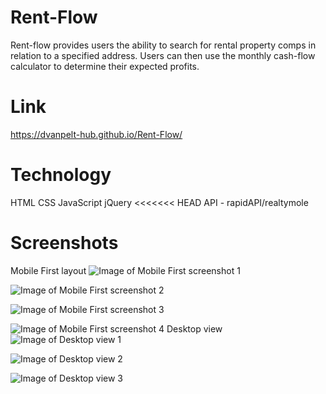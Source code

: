 # Rent-Flow
Rent-flow provides users the ability to search for rental property comps in relation to a specified address. Users can then use the monthly cash-flow calculator to determine their expected profits.

# Link
https://dvanpelt-hub.github.io/Rent-Flow/
# Technology
HTML
CSS
JavaScript
jQuery
<<<<<<< HEAD
API - rapidAPI/realtymole
# Screenshots
Mobile First layout
![Image of Mobile First screenshot 1](screenshots/mobilefirst.jpg)

![Image of Mobile First screenshot 2](screenshots/mobilefirst2.jpg)

![Image of Mobile First screenshot 3](screenshots/mobilefirst3.jpg)

![Image of Mobile First screenshot 4](screenshots/mobilefirst4.jpg)
Desktop view
![Image of Desktop view 1](screenshots/desktop.jpg)

![Image of Desktop view 2](screenshots/desktop2.jpg)

![Image of Desktop view 3](screenshots/desktop3.jpg)
